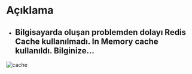 # Açıklama 
- ## Bilgisayarda oluşan problemden dolayı Redis Cache kullanılmadı. In Memory cache kullanıldı. Bilginize...

 
![cache](final_62ead7cd00771d00a85a1b1a_707883.gif)
